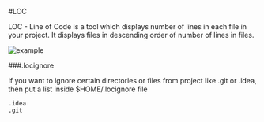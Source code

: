 #LOC

LOC - Line of Code is a tool which displays number of lines in each file in your project. It displays files in descending order of number of lines in files.

![example](https://github.com/affishaikh/loc-go/blob/main/images/example.png?raw=true)

###.locignore

If you want to ignore certain directories or files from project like .git or .idea, then put a list inside $HOME/.locignore file

```text
.idea
.git
```